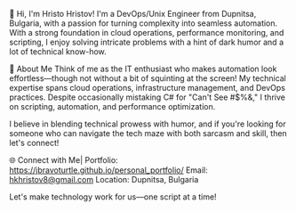 👋 Hi, I'm Hristo Hristov!
I'm a DevOps/Unix Engineer from Dupnitsa, Bulgaria, with a passion for turning complexity into seamless automation. With a strong foundation in cloud operations, performance monitoring, and scripting, I enjoy solving intricate problems with a hint of dark humor and a lot of technical know-how.

🚀 About Me
Think of me as the IT enthusiast who makes automation look effortless—though not without a bit of squinting at the screen! My technical expertise spans cloud operations, infrastructure management, and DevOps practices. Despite occasionally mistaking C# for "Can't See #$%&," I thrive on scripting, automation, and performance optimization.

I believe in blending technical prowess with humor, and if you're looking for someone who can navigate the tech maze with both sarcasm and skill, then let's connect!


🌐 Connect with Me|
Portfolio: https://jbravoturtle.github.io/personal_portfolio/
Email: hkhristov8@gmail.com
Location: Dupnitsa, Bulgaria


Let's make technology work for us—one script at a time!
